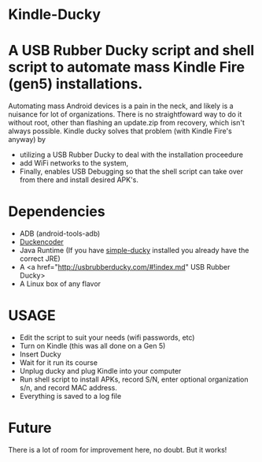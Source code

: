 # Kindle-Ducky

# A USB Rubber Ducky script and shell script to automate mass Kindle Fire (gen5) installations.

Automating mass Android devices is a pain in the neck, and likely is a nuisance for lot of organizations. There 
is no straightfoward way to do it without root, other than flashing an update.zip from recovery, which isn't always possible. Kindle ducky solves that problem (with Kindle Fire's anyway) by

* utilizing a USB Rubber Ducky to deal with the installation proceedure 
* add WiFi networks to the system, 
* Finally, enables USB Debugging so that the shell script can take over from there and install desired APK's. 

# Dependencies
* ADB (android-tools-adb)
* <a href="https://github.com/hak5darren/USB-Rubber-Ducky/wiki/Downloads">Duckencoder</a>
* Java Runtime (If you have <a href="https://code.google.com/p/simple-ducky-payload-generator"> simple-ducky</a> installed you already have the correct JRE)
* A  <a href="http://usbrubberducky.com/#!index.md" USB Rubber Ducky</a>>
* A Linux box of any flavor

# USAGE

* Edit the script to suit your needs (wifi passwords, etc)
* Turn on Kindle (this was all done on a Gen 5)
* Insert Ducky
* Wait for it run its course
* Unplug ducky and plug Kindle into your computer
* Run shell script to install APKs, record S/N, enter optional organization s/n, and record MAC address.
* Everything is saved to a log file


# Future

There is a lot of room for improvement here, no doubt. But it works!

